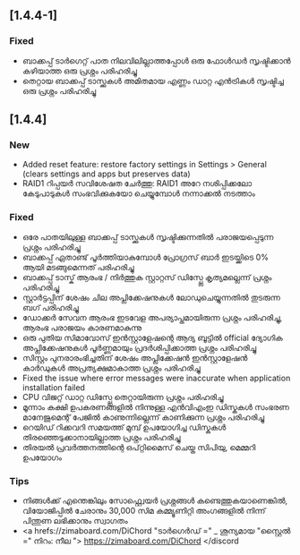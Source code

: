 ## [1.4.4-1]
### Fixed
- ബാക്കപ്പ് ടാർഗെറ്റ് പാത നിലവിലില്ലാത്തപ്പോൾ ഒരു ഫോൾഡർ സൃഷ്ടിക്കാൻ കഴിയാത്ത ഒരു പ്രശ്നം പരിഹരിച്ചു
- തെറ്റായ ബാക്കപ്പ് ടാസ്ക്കുകൾ അമിതമായ എണ്ണം ഡാറ്റ എൻട്രികൾ സൃഷ്ടിച്ച ഒരു പ്രശ്നം പരിഹരിച്ചു
## [1.4.4]
### New
- Added reset feature: restore factory settings in Settings > General (clears settings and apps but preserves data)
- RAID1 റിപ്പയർ സവിശേഷത ചേർത്തു: RAID1 അറേ നശിപ്പിക്കലോ കേടുപാടുകൾ സംഭവിക്കുകയോ ചെയ്യുമ്പോൾ നന്നാക്കൽ നടത്താം
### Fixed
- ഒരേ പാതയിലുള്ള ബാക്കപ്പ് ടാസ്ക്കുകൾ സൃഷ്ടിക്കുന്നതിൽ പരാജയപ്പെടുന്ന പ്രശ്നം പരിഹരിച്ചു
- ബാക്കപ്പ് ഏതാണ്ട് പൂർത്തിയാകുമ്പോൾ പ്രോഗ്രസ് ബാർ ഇടയ്ക്കിടെ 0% ആയി മടങ്ങുമെന്നത് പരിഹരിച്ചു
- ബാക്കപ്പ് ടാസ്ക് ആരംഭ / നിർത്തുക സ്റ്റാറ്റസ് ഡിസ്പ്ലേ കൃത്യമല്ലെന്ന് പ്രശ്നം പരിഹരിച്ചു
- സ്റ്റാർട്ടപ്പിന് ശേഷം ചില അപ്ലിക്കേഷനുകൾ ലോഡുചെയ്യുന്നതിൽ തുടരുന്ന ബഗ് പരിഹരിച്ചു
- ഡോക്കർ സേവന ആരംഭ ഇടവേള അപര്യാപ്തമായിരുന്ന പ്രശ്നം പരിഹരിച്ചു, ആരംഭ പരാജയം കാരണമാകുന്നു
- ഒരു പുതിയ സിമാവോസ് ഇൻസ്റ്റാളേഷന്റെ ആദ്യ ബൂട്ടിൽ official ദ്യോഗിക അപ്ലിക്കേഷനുകൾ പൂർണ്ണമായും പ്രദർശിപ്പിക്കാത്ത പ്രശ്നം പരിഹരിച്ചു
- സിസ്റ്റം പുനരാരംഭിച്ചതിന് ശേഷം അപ്ലിക്കേഷൻ ഇൻസ്റ്റാളേഷൻ കാർഡുകൾ അപ്രത്യക്ഷമാകാത്ത പ്രശ്നം പരിഹരിച്ചു
- Fixed the issue where error messages were inaccurate when application installation failed
- CPU വിജറ്റ് ഡാറ്റ ഡിസ്പ്ലേ തെറ്റായിരുന്ന പ്രശ്നം പരിഹരിച്ചു
- മൂന്നാം കക്ഷി ഉപകരണങ്ങളിൽ നിന്നുള്ള എൻവിഎംഇ ഡിസ്കുകൾ സംഭരണ ​​മാനേജുമെന്റ് പേജിൽ കാണുന്നില്ലെന്ന് കാണിക്കുന്ന പ്രശ്നം പരിഹരിച്ചു
- റെയിഡ് റിക്കവറി സമയത്ത് മുമ്പ് ഉപയോഗിച്ച ഡിസ്കുകൾ തിരഞ്ഞെടുക്കാനായില്ലാത്ത പ്രശ്നം പരിഹരിച്ചു
- തിരയൽ പ്രവർത്തനത്തിന്റെ ഒപ്റ്റിമൈസ് ചെയ്ത സിപിയു, മെമ്മറി ഉപയോഗം
### Tips
- നിങ്ങൾക്ക് എന്തെങ്കിലും സോഫ്റ്റ്വെയർ പ്രശ്നങ്ങൾ കണ്ടെത്തുകയാണെങ്കിൽ, വിയോജിപ്പിൽ ചേരാനും 30,000 സിമ കമ്മ്യൂണിറ്റി അംഗങ്ങളിൽ നിന്ന് പിന്തുണ ലഭിക്കാനും സ്വാഗതം
- <a hrefs://zimaboard.com/DiChord "ടാർഗെർഡ് =" _ ശൂന്യമായ "സ്റ്റൈൽ =" നിറം: നീല "> https://zimaboard.com/DiChord </discord </a>

